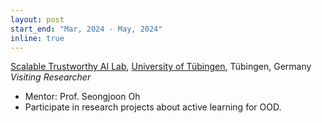 ```yaml
---
layout: post
start_end: "Mar, 2024 - May, 2024"
inline: true
---
```


[Scalable Trustworthy AI Lab](https://scalabletrustworthyai.github.io/), [University of Tübingen](https://uni-tuebingen.de/en/), Tübingen, Germany \
*Visiting Researcher*
- Mentor: Prof. Seongjoon Oh
- Participate in research projects about active learning for OOD.